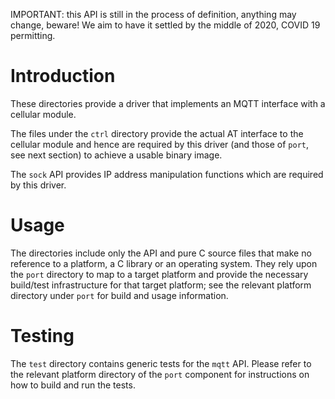 IMPORTANT: this API is still in the process of definition, anything may change, beware!  We aim to have it settled by the middle of 2020, COVID 19 permitting.

# Introduction
These directories provide a driver that implements an MQTT interface with a cellular module.

The files under the `ctrl` directory provide the actual AT interface to the cellular module and hence are required by this driver (and those of `port`, see next section) to achieve a usable binary image.

The `sock` API provides IP address manipulation functions which are required by this driver.

# Usage
The directories include only the API and pure C source files that make no reference to a platform, a C library or an operating system.  They rely upon the `port` directory to map to a target platform and provide the necessary build/test infrastructure for that target platform; see the relevant platform directory under `port` for build and usage information.

# Testing
The `test` directory contains generic tests for the `mqtt` API. Please refer to the relevant platform directory of the `port` component for instructions on how to build and run the tests.